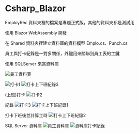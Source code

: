 # Csharp_Blazor
EmployRec 資料夾裡的檔案是專題正式版，其他的資料夾都是測試用

使用 Blazor WebAssembly 開發

在 Shared 資料夾裡建立資料庫的資料模型 Emplo.cs、Punch.cs

員工與打卡紀錄是一對多關係，外鍵用來關聯到員工表的主鍵

使用 SQLServer 來當資料庫 

![員工資料表](https://github.com/Kuo-hualren/Csharp_Blazor/assets/84400097/ab04dbea-09ee-420b-803d-b331eb0d09f7)

![打卡1](https://github.com/Kuo-hualren/Csharp_Blazor/assets/84400097/ed85f53b-cc54-430a-861b-a0a90cb7f89b)
![打卡上下班紀錄3](https://github.com/Kuo-hualren/Csharp_Blazor/assets/84400097/25f73ac2-0a99-4f4f-9715-327099c1aff7)

(上班)打卡
![打卡2](https://github.com/Kuo-hualren/Csharp_Blazor/assets/84400097/b63f2969-aa6d-4a27-adff-71c0e9bccc6f)

紀錄
![打卡3](https://github.com/Kuo-hualren/Csharp_Blazor/assets/84400097/2d1da9b5-bb96-4746-8256-7eb6e5547b14)
![打卡上下班紀錄1](https://github.com/Kuo-hualren/Csharp_Blazor/assets/84400097/f0139cb4-6144-49a3-b37f-1099145d65e1)

打卡下班後並計算工時
![打卡上下班紀錄2](https://github.com/Kuo-hualren/Csharp_Blazor/assets/84400097/369cce5e-7717-48e3-abd2-1f0ec55c0c1d)

SQL Server 資料庫
![員工資料庫](https://github.com/Kuo-hualren/Csharp_Blazor/assets/84400097/f66378a9-7300-47c0-b3b5-7be083101dda)
![資料庫打卡紀錄](https://github.com/Kuo-hualren/Csharp_Blazor/assets/84400097/aa88e2b5-b34f-4867-a1f3-fbc54b96a4b6)

